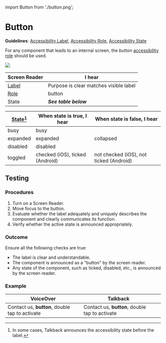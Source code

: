import Button from './button.png';

# Button

**Guidelines**: [Accessibility Label](/guidelines/accessibility-label), [Accessibility Role](/guidelines/accessibility-role), [Accessibility State](/guidelines/accessibility-state)

For any component that leads to an internal screen, the _button_ [accessibility role](/guidelines/accessibility-role) should be used.

<img src={Button} className="zoom-me" />

| Screen Reader                            | I hear                                 |
| ---------------------------------------- | -------------------------------------- |
| [Label](/guidelines/accessibility-label) | Purpose is clear matches visible label |
| [Role](/guidelines/accessibility-role)   | button                                 |
| State                                    | _**See table below**_                  |

| [State[^1]](/guidelines/accessibility-states) | When state is true, I hear      | When state is false, I hear             |
| --------------------------------------------- | ------------------------------- | --------------------------------------- |
| busy                                          | busy                            |                                         |
| expanded                                      | expanded                        | collapsed                               |
| disabled                                      | disabled                        |                                         |
| toggled                                       | checked (iOS), ticked (Android) | not checked (iOS), not ticked (Android) |

## Testing

### Procedures

1. Turn on a Screen Reader.
1. Move focus to the button.
1. Evaluate whether the label adequately and uniquely describes the component and clearly communicates its function.
1. Verify whether the active state is announced appropriately.

### Outcome

Ensure all the following checks are true:

- The label is clear and understandable.
- The component is announced as a "button" by the screen reader.
- Any state of the component, such as ticked, disabled, etc., is announced by the screen reader.

### Example

| VoiceOver                                      | Talkback                                       |          |
| ---------------------------------------------- | ---------------------------------------------- | -------- |
| Contact us, **button**, double tap to activate | Contact us, **button**, double tap to activate | <Good /> |

[^1]: In some cases, Talkback announces the accessibility state before the label.
